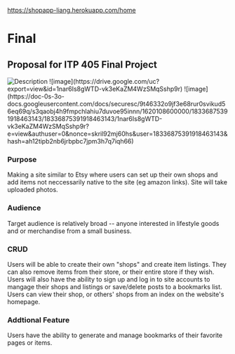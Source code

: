https://shopapp-liang.herokuapp.com/home

# Final
<h2>Proposal for ITP 405 Final Project</h2>
<img alt="Description" src="https://doc-0s-3o-docs.googleusercontent.com/docs/securesc/9t46332o9jf3e68rur0svikud56eq69q/s3qaobj4h9fmpchlahiu7duvoe95innn/1620108600000/18336875391918463143/18336875391918463143/1nar6Is8gWTD-vk3eKaZM4WzSMqSshp9r?e=view&authuser=0&nonce=skril92mj60hs&user=18336875391918463143&hash=ah12tipb2nb6jrbpbc7jpm3h7q7iqh66">
![image](https://drive.google.com/uc?export=view&id=1nar6Is8gWTD-vk3eKaZM4WzSMqSshp9r)
![image](https://doc-0s-3o-docs.googleusercontent.com/docs/securesc/9t46332o9jf3e68rur0svikud56eq69q/s3qaobj4h9fmpchlahiu7duvoe95innn/1620108600000/18336875391918463143/18336875391918463143/1nar6Is8gWTD-vk3eKaZM4WzSMqSshp9r?e=view&authuser=0&nonce=skril92mj60hs&user=18336875391918463143&hash=ah12tipb2nb6jrbpbc7jpm3h7q7iqh66)
<h3>Purpose</h3>
Making a site similar to Etsy where users can set up their own shops and add items not neccessarily native to the site (eg amazon links). Site will take uploaded photos.

<h3>Audience</h3>
Target audience is relatively broad -- anyone interested in lifestyle goods and or merchandise from a small business.

<h3>CRUD</h3>
Users will be able to create their own "shops" and create item listings. They can also remove items from their store, or their entire store if they wish. Users will also have the ability to sign up and log in to site accounts to mangage their shops and listings or save/delete posts to a bookmarks list. 
Users can view their shop, or others' shops from an index on the website's homepage. 

<h3>Addtional Feature</h3>
Users have the ability to generate and manage bookmarks of their favorite pages or items.
